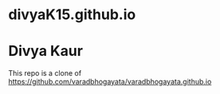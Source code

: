 # divyaK15.github.io

# Divya Kaur 
This repo is a clone of https://github.com/varadbhogayata/varadbhogayata.github.io
